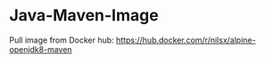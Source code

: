 # Java-Maven-Image

Pull image from Docker hub: https://hub.docker.com/r/nilsx/alpine-openjdk8-maven
